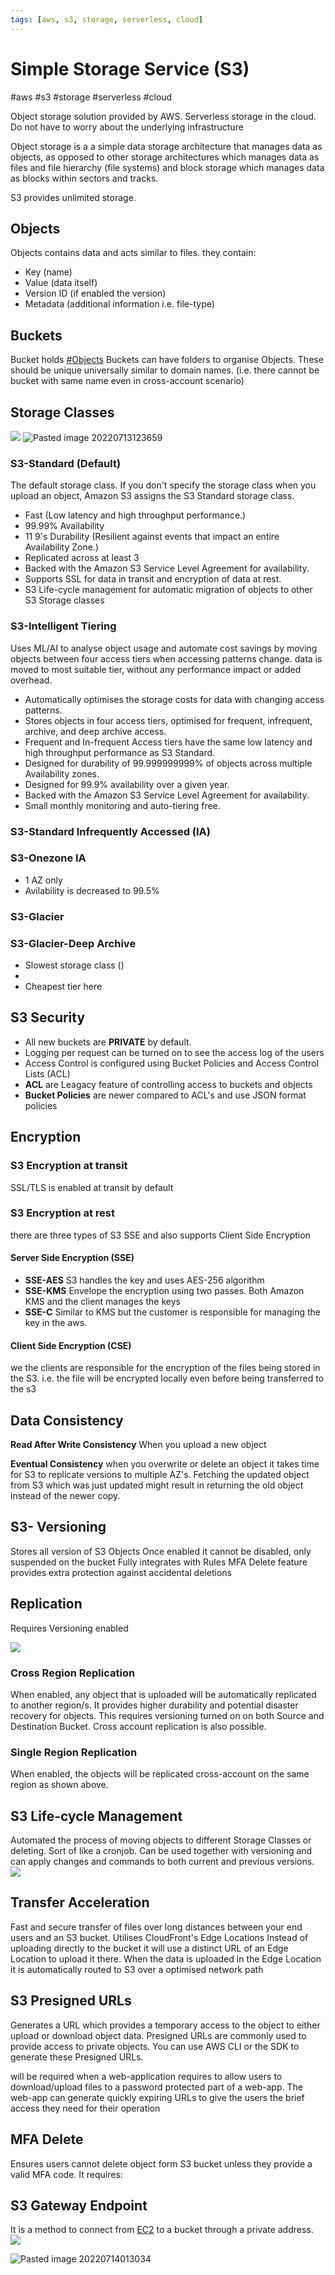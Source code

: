 ```yaml
---
tags: [aws, s3, storage, serverless, cloud]
---
```

# Simple Storage Service (S3)
#aws #s3 #storage #serverless #cloud 

Object storage solution provided by AWS.
Serverless storage in the cloud.
Do not have to worry about the underlying infrastructure

Object storage is  a a simple data storage architecture that manages data as objects, as opposed to other storage architectures which manages data as files and file hierarchy (file systems) and block storage which manages data as blocks within sectors and tracks.

S3 provides unlimited storage.


## Objects

Objects contains data and acts similar to files. they contain:
- Key (name)
- Value (data itself)
- Version ID (if enabled the version)
- Metadata (additional information i.e.  file-type)

## Buckets
Bucket holds [#Objects](#Objects) 
Buckets can have folders to organise Objects.
These should be unique universally similar to domain names. (i.e. there cannot be bucket with same name even in cross-account scenario)

## Storage Classes
![](Attachments/Pasted%20image%2020220714012155.png)
![Pasted image 20220713123659](Attachments/Pasted%20image%2020220713123659.png)

### S3-Standard (Default)
 The default storage class. If you don't specify the storage class when you upload an object, Amazon S3 assigns the S3 Standard storage class.

- Fast (Low latency and high throughput performance.)
- 99.99% Availability
- 11 9's Durability (Resilient against events that impact an entire Availability Zone.)
- Replicated across at least 3 [](Cloud%20Computing/AWS/AWS.md#Avilability%20Zones%20AZ#Avilability%20Zones%20AZ#)
- Backed with the Amazon S3 Service Level Agreement for availability.
- Supports SSL for data in transit and encryption of data at rest.
- S3 Life-cycle management for automatic migration of objects to other S3 Storage classes


### S3-Intelligent Tiering
Uses ML/AI to analyse object usage and automate cost savings by moving objects between four access tiers when accessing patterns change. data is moved to most suitable tier, without any performance impact or added overhead.

-   Automatically optimises the storage costs for data with changing access patterns.
-   Stores objects in four access tiers, optimised for frequent, infrequent, archive, and deep archive access.
-   Frequent and In-frequent Access tiers have the same low latency and high throughput performance as S3 Standard.
-   Designed for durability of 99.999999999% of objects across multiple Availability zones.
-   Designed for 99.9% availability over a given year.
-   Backed with the Amazon S3 Service Level Agreement for availability.
-   Small monthly monitoring and auto-tiering free.


### S3-Standard Infrequently Accessed (IA)

### S3-Onezone IA

- 1 AZ only
- Avilability is decreased to 99.5%
### S3-Glacier
### S3-Glacier-Deep Archive
- Slowest storage class ()
- 
-  Cheapest tier here



## S3 Security
- All new buckets are **PRIVATE** by default.
- Logging per request can be turned on to see the access log of the users
- Access Control is configured using Bucket Policies and Access Control Lists (ACL)
- **ACL** are Leagacy feature of controlling access to buckets and objects
- **Bucket Policies** are newer compared to ACL's and use JSON format policies

## Encryption
### S3 Encryption at transit
SSL/TLS is enabled at transit by default


### S3 Encryption at rest
there are three types of S3 SSE and also supports Client Side Encryption


#### Server Side Encryption (SSE) 
- **SSE-AES** S3 handles the key and uses AES-256 algorithm
- **SSE-KMS** Envelope the encryption using two passes. Both Amazon KMS and the client manages the keys 
- **SSE-C** Similar to KMS but the customer is responsible for managing the key in the aws.


#### Client Side Encryption (CSE)
we the clients are responsible for the encryption of the files being stored in the S3. i.e. the file will be encrypted locally even before being transferred to the s3


## Data Consistency
**Read After Write Consistency**
When you upload a new object

**Eventual Consistency** 
when you overwrite or delete an object it takes time for S3 to replicate versions to multiple AZ's.
Fetching the updated object from S3 which was just updated might result in returning the old object instead of the newer copy.

## S3- Versioning
Stores all version of S3 Objects
Once enabled it cannot be disabled, only suspended on the bucket
Fully integrates with [](Cloud%20Computing/AWS/Storage/S3.md#S3%20Life-cycle%20Management) Rules
MFA Delete feature provides extra protection against accidental deletions

## Replication
Requires Versioning enabled

![](Attachments/Pasted%20image%2020230309011254.png)

### Cross Region Replication

When enabled, any object that is uploaded will be automatically replicated to another region/s. It provides higher durability and potential disaster recovery for objects.
This requires versioning turned on on both Source and Destination Bucket. Cross account replication is also possible.


### Single Region Replication
When enabled, the objects will be replicated cross-account on the same region as shown above.






## S3 Life-cycle Management

Automated the process of moving objects to different Storage Classes or deleting.
Sort of like a cronjob. 
Can be used together with versioning and can apply changes and commands to both current and previous versions.
![](Attachments/Pasted%20image%2020230309011427.png)


## Transfer Acceleration

Fast and secure transfer of files over long distances between your end users and an S3 bucket.
Utilises CloudFront's Edge Locations
Instead of uploading directly to the bucket it will use a distinct URL of an Edge Location to upload it there.
When the data is uploaded in the Edge Location it is automatically routed to S3 over a optimised network path
 

## S3 Presigned URLs

Generates a URL which provides a temporary access to the object to either upload or download object data. Presigned URLs are commonly used to provide access to private objects. You can use AWS CLI or the SDK to generate these Presigned URLs.

will be required when a web-application requires to allow users to download/upload files to a password protected part of a web-app. The web-app can generate quickly expiring URLs to give the users the brief access they need for their operation

## MFA Delete

Ensures users cannot delete object form S3 bucket unless they provide a valid MFA code.
It requires: 


## S3 Gateway Endpoint
It is a method to connect from [EC2](Cloud%20Computing/AWS/Compute/EC2.md) to a bucket through a private address.
![](Attachments/Pasted%20image%2020230309004642.png)


![Pasted image 20220714013034](Attachments/Pasted%20image%2020220714013034.png)